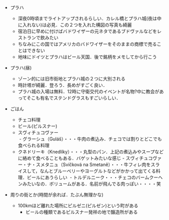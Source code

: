 - プラハ
  - 深夜0時頃までライトアップされるらしい．カレル橋とプラハ城\(夜は中に入れない\)は必見．この２つを入れた構図の写真も綺麗
  - 宿泊日に早めに付けばバドワイザーの元ネタであるブドヴァルなどをレストランで飲みたい
  - ちなみにこの国ではアメリカのバドワイザーをそのままの商標で売ることはできない
  - 地味にドイツとプラハはビール天国．後で銘柄をメモしてから行こう

- プラハ(昼)
  - ゾーン的には旧市街地とプラハ城の２つに大別される
  - 時計塔が綺麗．登ろう．長めがすごく良い．
  - プラハ城の入場は無料．12時に守衛交代のイベントが名物?中に教会があってそこも有名でステンドグラスもすごいらしい．  
  
- ごはん
  - チェコ料理
  - ビール(ピルスナー)
  - スヴィチュコヴァー  
  - グラーシュ（Guláš）・・・牛肉の煮込み．チェコでは割りとどこでも食べられる料理
  - クネドリーキ（Knedlíky）・・・丸型のパン．上記の煮込みやスープなどに絡めて食べることもある．バゲットみたいな感じ
  - スヴィチュコヴァー・ナ・スメタニュ（Svíčková na Smetaně）・・・牛フィレ肉をスライスして，なんとブルーベリーやヨーグルトなどがかかって出てくる料理．ビールにあうらしい
  - トルデルニーク・・・チェコのバームクーヘンみたいなの．ボリュームがある．名前が飛んでる肉っぽい・・・・笑
   
- 周りの街とか(時間が余れば．たぶん無理かな)
  - 100kmほど離れた場所にピルゼニ(ピルゼン)という町がある    
    - ビールの種類であるピルスナー発祥の地で醸造所がある
　　　　　　　　　





